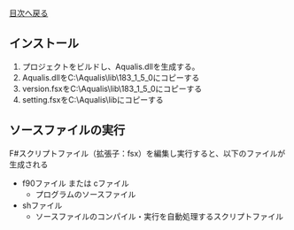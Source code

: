 [目次へ戻る](index.md)
## インストール
1. プロジェクトをビルドし、Aqualis.dllを生成する。
2. Aqualis.dllをC:\Aqualis\lib\183_1_5_0にコピーする
3. version.fsxをC:\Aqualis\lib\183_1_5_0にコピーする
4. setting.fsxをC:\Aqualis\libにコピーする

## ソースファイルの実行
F#スクリプトファイル（拡張子：fsx）を編集し実行すると、以下のファイルが生成される
- f90ファイル または cファイル
  - プログラムのソースファイル
- shファイル
  - ソースファイルのコンパイル・実行を自動処理するスクリプトファイル
